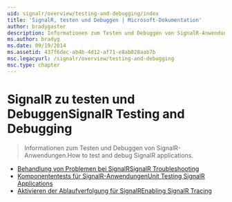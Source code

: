 ```yaml
---
uid: signalr/overview/testing-and-debugging/index
title: 'SignalR, testen und Debuggen | Microsoft-Dokumentation'
author: bradygaster
description: Informationen zum Testen und Debuggen von SignalR-Anwendungen.
ms.author: bradyg
ms.date: 09/19/2014
ms.assetid: 437f6dec-ab4b-4d12-af71-e8ab028aab7b
msc.legacyurl: /signalr/overview/testing-and-debugging
msc.type: chapter
---
```

<a name="signalr-testing-and-debugging"></a><span data-ttu-id="656db-103">SignalR zu testen und Debuggen</span><span class="sxs-lookup"><span data-stu-id="656db-103">SignalR Testing and Debugging</span></span>
====================
> <span data-ttu-id="656db-104">Informationen zum Testen und Debuggen von SignalR-Anwendungen.</span><span class="sxs-lookup"><span data-stu-id="656db-104">How to test and debug SignalR applications.</span></span>


- [<span data-ttu-id="656db-105">Behandlung von Problemen bei SignalR</span><span class="sxs-lookup"><span data-stu-id="656db-105">SignalR Troubleshooting</span></span>](troubleshooting.md)
- [<span data-ttu-id="656db-106">Komponententests für SignalR-Anwendungen</span><span class="sxs-lookup"><span data-stu-id="656db-106">Unit Testing SignalR Applications</span></span>](unit-testing-signalr-applications.md)
- [<span data-ttu-id="656db-107">Aktivieren der Ablaufverfolgung für SignalR</span><span class="sxs-lookup"><span data-stu-id="656db-107">Enabling SignalR Tracing</span></span>](enabling-signalr-tracing.md)
